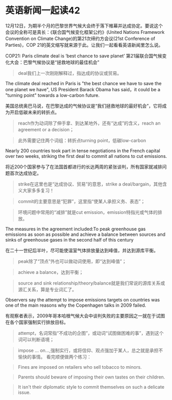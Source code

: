 

# 英语新闻一起读42

12月12日，为期半个月的巴黎世界气候大会终于落下帷幕并达成协定。要说这个会议的全称可是真长：《联合国气候变化框架公约》(United Nations Framework Convention on Climate Change)的第21次缔约方会议(21st Conference of Parties)，COP 21的英文缩写就来源于此。让我们一起看看英语新闻里怎么说。

 COP21: Paris climate deal is ‘best chance to save planet’
第21届联合国气候变化大会：巴黎气候协议是“拯救地球的最佳机会” 

> deal我们上一次刚刚解释过，指达成的协议或贸易。

The climate deal reached in Paris is "the best chance we have to save the one planet we have", US President Barack Obama has said，it could be a "turning point" towards a low-carbon future.

美国总统奥巴马说，在巴黎达成的气候协议是“我们拯救地球的最好机会”，它将成为开启低碳未来的转折点。

> reach作为动词除了伸手拿、到达某地外，还有“达成”的含义，reach an agreement or a decision；

> 此外需要记住两个词组：转折点turning point，低碳low-carbon

Nearly 200 countries took part in tense negotiations in the French capital over two weeks, striking the first deal to commit all nations to cut emissions.

将近200个国家参与了在法国首都进行的长达两周的紧张谈判，所有国家就减排问题首次达成协定。

> strike在这里也是“达成协议、贸易”的意思，strike a deal/bargain，其他含义大家多多复习！

> commit的主要意思是“犯罪”，这里指“使某人承担义务、表态”；

> 环境问题中常用的“减排”就是cut emission，emission特指光或气体的排放。

The measures in the agreement included:To peak greenhouse gas emissions as soon as possible and achieve a balance between sources and sinks of greenhouse gases in the second half of this century

在二十一世纪后半叶，尽可能使温室气体排放量达到峰值，并达到源库平衡。

> peak除了“顶点”外也可以做动词使用，即“达到峰值”；

> achieve a balance，达到平衡；

> source and sink relationship/theory/balance就是我们常说的源库关系或源汇关系，算是专业词汇了。

Observers say the attempt to impose emissions targets on countries was one of the main reasons why the Copenhagen talks in 2009 failed.

有观察者表示，2009年哥本哈根气候大会中谈判失败的主要原因之一就在于试图在各个国家强制实行排放目标。

> attempt，名词常指“不成功的企图”，或动词“试图做困难的事”，遇到这个词可以判断语境；

> impose … on…,强制实行，或将信仰、观点强加于某人，总之就是承担不愉快的事情。
> 看完顺便做两个练习：

> Fines are imposed on retailers who sell tobacco to minors.

> Parents should beware of imposing their own tastes on their children.

> It isn't their diplomatic style to commit themselves on such a delicate issue.